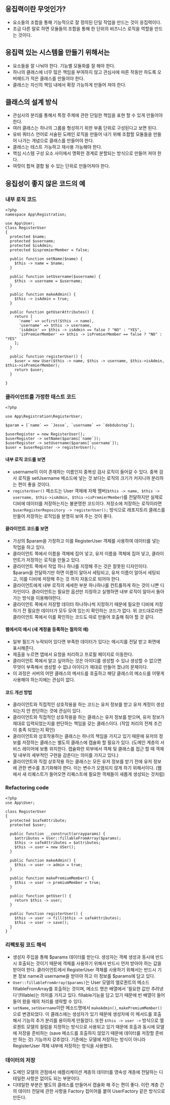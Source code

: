 ## 응집력이란 무엇인가?
- 요소들의 조합을 통해 기능적으로 잘 정의된 단일 작업을 만드는 것이 응집력이다.
- 조금 다른 말로 하면 모듈들의 조합을 통해 한 단위의 비즈니스 로직을 역할을 만드는 것이다.

## 응집력 있는 시스템을 만들기 위해서는 
- 요소들을 잘 나눠야 한다. 기능별 모듈화를 잘 해야 한다.
- 하나의 클래스에 너무 많은 책임을 부여하지 않고 관심사에 따른 작동만 하도록 오버헤드가 적은 클래스를 만들어야 한다.
- 클래스는 자신의 책임 내에서 확장 가능하게 만들어 져야 한다.

## 클래스의 설계 방식
- 관심사의 분리를 통해서 특정 주제에 관한 단일한 책임을 표현 할 수 있게 만들어야 한다.
- 여러 클래스는 하나의 그룹을 형성하기 위한 부품 단위로 구성된다고 보면 된다.
- 유비 쿼터스 언어로 서술된 도메인 로직을 만들어 내기 위해 조합할 모듈들을 만들어 나가는 개념으로 클래스를 만들어야 한다.
- 클래스는 테스트 가능하고 재사용 가능해야 한다.
- 핵심 시스템 구성 요소 사이에서 명확한 경계로 분할되는 방식으로 만들어 져야 한다.
- 여럿이 합쳐 결합 될 수 있는 단위로 만들어져야 한다.


## 응집성이 좋지 않은 코드의 예
### 내부 로직 코드
```
<?php
namespace App\Registration;

use App\User;
Class RegisterUser
{
  protected $name;
  protected $username;
  protected $isAdmin;
  protected $ispremierMember = false;
  
  public function setName($name) {
    $this -> name = $name;
  }
  
  public function setUsername($username) {
    $this -> username = $username;
  }
  
  public function makeAdmin() {
    $this -> isAdmin = true;
  }
  
  public function getUserAttributes() {
    return [
      'name' => ucfirst($this -> name),
      'username' => $this -> username,
      'isAdmin' => $this -> isAdmin == false ? "NO" : "YES",
      'isPremierMember' => $this -> isPremierMember == false ? "NO" : "YES"
    ];
  }
  
  public function registerUser() {
    $user = new User($this -> name, $this -> username, $this->isAdmin, $this->isPremierMember);
    return $user;
  }
  
}
```

### 클라이언트를 가정한 태스트 코드
```
<?php

use App\Registration\RegisterUser;

$param = [`name` => `Jesse`, `username` => `debdubstep`];

$userRegister = new RegisterUser();
$userRegister -> setName($params[`name`]);
$userRegister -> setUsername($params[`username`]);
$user = $userRegister -> registerUser();
```

#### 내부 로직 코드를 보면
- username이 이미 존재하는 이름인지 중복성 검사 로직이 들어갈 수 있다. 중복 검사 로직을 setUsername 메소드에 넣는 것 보다는 로직의 크기가 커지니까 분리하는 편이 좋을 것이다.
- `registerUser()` 메소드는 User 객체에 자체 멤버(`$this -> name, $this -> username, $this->isAdmin, $this->isPremierMember`)를 전달하지만 실제로 디비에 데이터를 저장하는지는 불분명한 코드이다. 저장소에 저장하는 로직이라면 `$userRegisterRepository -> registerUser();` 방식으로 레포지토리 클래스를 만들어 저장하는 로직임을 분명히 보여 주는 것이 좋다.

#### 클라이언트 코드를 보면
- 가상의 $param을 가정하고 이를 RegisterUser 객체를 사용하여 데이터를 넣는 작업을 하고 있다.
- 클라이언트 쪽에서 이름을 객체에 집어 넣고, 유저 이름을 객체에 집어 넣고, 클라이언트가 저장하는 로직을 만들고 있다.
- 클라이언트 쪽에서 작업 하나 하나를 지정해 주는 것은 잘못된 디자인이다. $param을 전달하기만 하면 이름이 알아서 세팅되고, 유저 이름이 알아서 세팅되고, 이를 디비에 저장해 주는 것 까지 자동으로 되어야 한다.
- 클라이언트에게 내부 로직의 세세한 부분 하나하나를 컨트롤하게 하는 것이 나쁜 디자인이다. 클라이언트는 필요한 옵션만 지정하고 실행하면 내부 로직이 알아서 돌아가는 방식을 이용해야한다.
- 클라이언트 쪽에서 저장할 데이터 하나하나씩 지정하기 때문에 필요한 디비에 저장하기 전 필요한 데이터가 모두 모여 있는지 확인하는 코드가 없다. 위 코드대로라면 클라이언트 쪽에서 이를 확인하는 코드도 따로 만들어 호출해 줘야 할 것 같다.

#### 웹에서의 예시 (새 계정을 등록하는 절차의 예)
- 일부 필드가 누락되어 있다면 부족한 데이터가 있다는 메시지를 전달 받고 화면에 표시해준다. 
- 제출을 누르면 앱에서 요청을 처리하고 프로필 페이지로 이동한다.
- 클라이언트 쪽에서 알고 싶어하는 것은 아이디를 생성할 수 있냐 생성할 수 없으면 무엇이 부족해서 생성할 수 없냐 아이디가 제대로 만들어 졌냐의 문제이다.
- 이 과정은 서버의 어떤 클래스의 메서드를 호출하고 해당 클래스의 메소드를 어떻게 사용해야 하는지에는 관심이 없다.

#### 코드 개선 방법
- 클라이언트와 직접적인 상호작용을 하는 코드는 유저 정보를 받고 유저 계정이 생성되는지 안 판단하는 것에 관심이 있다.
- 클라이언트와 직접적인 상호작용을 하는 클래스는 유저 정보를 받으며, 유저 정보가 제대로 입력되었는지를 판단하는 책임을 갖는 클래스이다. (작업 처리의 전제 조건이 충족 되었는지 확인)
- 클라이언트와 상호작용하는 클래스는 하나의 책임을 가지고 있기 때문에 유저의 정보를 저장하는 클래스는 별도의 클래스에 캡슐화 할 필요가 있다. (도메인 계층의 서비스 레이어에 보통 위치한다. 캡슐화란 외부에서 객체 및 클래스를 접근 할 때 객체 및 내부의 세부적인 구현을 감춘다는 의미를 가지고 있다.)
- 클라이언트와 직접 상호작용 하는 클래스는 모든 유저 정보를 받기 전에 유저 정보에 관한 변수를 초기화해야 한다. 이는 변수가 오염되지 않게 하기 위해서이다. (웹에서 새 리퀘스트가 들어오면 리퀘스트에 필요한 객체들이 새롭게 생성되는 것처럼)


### Refactoring code
```
<?php
use App\User;

class RegisterUser
{
  protected $safeAttribute;
  protected $user;
  
  public function __construct(arrayparams) {
    $attributes = User::fillableFromArray($params);
    $this -> safeAttributes = $attributes;
    $this -> user = new USer();
  }
  
  public function makeAdmin() {
    $this -> user -> admin = true;
  }
  
  public function makePremiumMember() {
    $this -> user -> premiumMember = true;
  }
  
  public function getUser() {
    return $this -> user;
  }
  
  public function registerUser() {
    $this -> user -> fill($this -> safeAttributes);
    $this -> user -> save();
  }
}
```
### 리펙토링 코드 해석
- 생성자 주입을 통해 $params 데이터를 받는다. 생성자는 객체 생성과 동시에 반드시 호출되는 것이기 때문에 객체를 사용하기 위해서 반드시 먼저 받아야 하는 값을 받아야 한다. 클라이언트에서 RegisterUser 객체를 사용하기 위해서는 반드시 기본 정보 name과 username을 받아야 하고 이 정보를 $params에 담고 있다.
- `User::fillableFromArray($params)`는 User 모델의 엘로퀀트의 메소드 fillableFromArray를 호출하는 것이며, 메소드 명은 배열에서 '필요한 값만 추려낸다'(fillable)는 의미를 가지고 있다. fillable기능을 담고 있기 때문에 빈 배열이 들어들어 왔을 때의 처리를 생략할 수 있다.
- `setName`, `setUsername`이란 메소드명에서 `makeAdmin()`, `makePremiumMember()`으로 변경되었다. 이 클래스에는 생성자가 있기 때문에 생성자에 이 메서드를 호출해서 기능의 추가 분리를 용이하게 만들었다. 또한 `$this -> user ->` 방식으로 엘로퀀트 모델의 컬럼을 지정하는 방식으로 사용되고 있기 때문에 호출과 동시에 모델에 저장을 준비하는 (save 메소드를 호출하지 않았기 때문에 데이터를 저장할 준비만 하는 것) 기능까지 갖추었다. 기존에는 모델에 저장하는 방식이 아니라 RegisterUser 객체 내부에 저장하는 방식을 사용했다.


### 데이터의 저장
- 도메인 모델의 관점에서 애플리케이션 계층의 데이터를 영속성 계층에 전달하는 디테일한 사항은 없어도 되는 부분이다.
- 디테일한 부분은 별도의 클래스를 만들어서 캡슐화 해 주는 편이 좋다. 이런 계층 간의 데이터 전달에 관한 사항을 Factory 접미어를 붙여 UserFactory 같은 방식으로 만든다.
